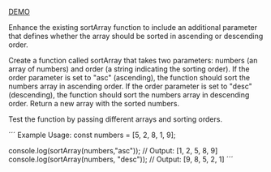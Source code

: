 [DEMO](https://users.metropolia.fi/~nikomeh/WebSoftwareDevelopment/WEEK_1/JavaScript/Recap2/Assignment_5/)

Enhance the existing sortArray function to include an additional parameter that defines whether the array should be sorted in ascending or descending order.

Create a function called sortArray that takes two parameters: numbers (an array of numbers) and order (a string indicating the sorting order). If the order parameter is set to "asc" (ascending), the function should sort the numbers array in ascending order. If the order parameter is set to "desc" (descending), the function should sort the numbers array in descending order. Return a new array with the sorted numbers.

Test the function by passing different arrays and sorting orders.

´´´
Example Usage:
const numbers = [5, 2, 8, 1, 9];

console.log(sortArray(numbers,"asc")); // Output: [1, 2, 5, 8, 9]
console.log(sortArray(numbers, "desc")); // Output: [9, 8, 5, 2, 1]
´´´
